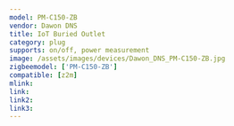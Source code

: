 ```yaml
---
model: PM-C150-ZB
vendor: Dawon DNS 
title: IoT Buried Outlet
category: plug
supports: on/off, power measurement
image: /assets/images/devices/Dawon_DNS_PM-C150-ZB.jpg
zigbeemodel: ['PM-C150-ZB']
compatible: [z2m]
mlink: 
link: 
link2: 
link3: 
---
```

